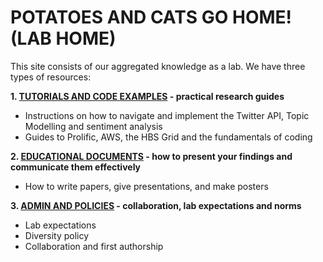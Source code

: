 # POTATOES AND CATS GO HOME! (LAB HOME)

This site consists of our aggregated knowledge as a lab. We have three types of resources:

**1. [TUTORIALS AND CODE EXAMPLES](https://aureliuszi.github.io/pacwiki/tutorialsCodeExamples/) - practical research guides**
  - Instructions on how to navigate and implement the Twitter API, Topic Modelling and sentiment analysis
  - Guides to Prolific, AWS, the HBS Grid and the fundamentals of coding

**2. [EDUCATIONAL DOCUMENTS](https://aureliuszi.github.io/pacwiki/educationalDocs/) - how to present your findings and communicate them effectively**
  - How to write papers, give presentations, and make posters

**3. [ADMIN AND POLICIES](https://github.com/aureliuszi/pacwiki/tree/master/adminPolicies) - collaboration, lab expectations and norms**
  - Lab expectations
  - Diversity policy
  - Collaboration and first authorship
  
  

